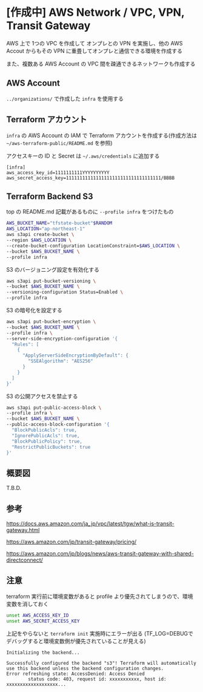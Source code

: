 [作成中] AWS Network / VPC, VPN, Transit Gateway
===

AWS 上で 1つの VPC を作成して オンプレとの VPN を実施し、他の AWS Accout からもその VPN に重畳してオンプレと通信できる環境を作成する

また、複数ある AWS Account の VPC 間を疎通できるネットワークも作成する

## AWS Account
`../organizations/` で作成した `infra` を使用する

## Terraform アカウント
`infra` の AWS Account の IAM で Terraform アカウントを作成する(作成方法は `~/aws-terraform-public/README.md` を参照)

アクセスキーの ID と Secret は `~/.aws/credentials` に追加する

```~/.aws/credentials
[infra]
aws_access_key_id=1111111111YYYYYYYYYY
aws_secret_access_key=11111111111111111111111111111111111/BBBB
```

## Terraform Backend S3
top の README.md 記載があるものに `--profile infra` をつけたもの

```sh:create-bucket.sh
AWS_BUCKET_NAME="tfstate-bucket"$RANDOM
AWS_LOCATION="ap-northeast-1"
aws s3api create-bucket \
--region $AWS_LOCATION \
--create-bucket-configuration LocationConstraint=$AWS_LOCATION \
--bucket $AWS_BUCKET_NAME \
--profile infra
```

S3 のバージョニング設定を有効化する

```sh:set-bucket-versioning.sh
aws s3api put-bucket-versioning \
--bucket $AWS_BUCKET_NAME \
--versioning-configuration Status=Enabled \
--profile infra
```

S3 の暗号化を設定する

```sh:set-bucket-encryption.sh
aws s3api put-bucket-encryption \
--bucket $AWS_BUCKET_NAME \
--profile infra \
--server-side-encryption-configuration '{
  "Rules": [
    {
      "ApplyServerSideEncryptionByDefault": {
        "SSEAlgorithm": "AES256"
      }
    }
  ]
}'
```

S3 の公開アクセスを禁止する

```sh:set-bucket-block-publicaccess.sh
aws s3api put-public-access-block \
--profile infra \
--bucket $AWS_BUCKET_NAME \
--public-access-block-configuration '{
  "BlockPublicAcls": true,
  "IgnorePublicAcls": true,
  "BlockPublicPolicy": true,
  "RestrictPublicBuckets": true
}'
```


## 概要図
T.B.D.



## 参考

https://docs.aws.amazon.com/ja_jp/vpc/latest/tgw/what-is-transit-gateway.html

https://aws.amazon.com/jp/transit-gateway/pricing/

https://aws.amazon.com/jp/blogs/news/aws-transit-gateway-with-shared-directconnect/

## 注意
terraform 実行前に環境変数があると profile より優先されてしまうので、環境変数を消しておく

```sh
unset AWS_ACCESS_KEY_ID
unset AWS_SECRET_ACCESS_KEY
```

上記をやらないと `terraform init` 実施時にエラーが出る (TF_LOG=DEBUGでデバッグすると環境変数側が優先されていることが見える)

```txt:エラーログ
Initializing the backend...

Successfully configured the backend "s3"! Terraform will automatically
use this backend unless the backend configuration changes.
Error refreshing state: AccessDenied: Access Denied
        status code: 403, request id: xxxxxxxxxxx, host id: xxxxxxxxxxxxxxxxxxx...
```
